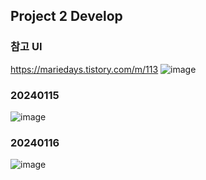 ## Project 2 Develop

### 참고 UI
https://mariedays.tistory.com/m/113
![image](https://github.com/yenn222/React-Project/assets/131340704/43905b0c-845c-43a0-ad78-fef73a91bda8)

### 20240115
![image](https://github.com/yenn222/React-Project/assets/131340704/07bba2eb-a149-4afd-b3ee-40e3f2860056)

### 20240116
![image](https://github.com/yenn222/React-Project/assets/131340704/2d8a1c93-97f4-4e16-be08-bbad562ff2b7)

